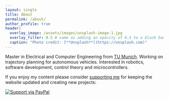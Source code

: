 ```yaml
---
layout: single
title: About
permalink: /about/
author_profile: true
header:
  overlay_image: /assets/images/unsplash-image-1.jpg
  overlay_filter: 0.5 # same as adding an opacity of 0.5 to a black background
  caption: "Photo credit: [**Unsplash**](https://unsplash.com)"
---
```


Master in Electrical and Computer Engineering from [TU Munich](https://www.ei.tum.de/en/welcome/). 
Working on trajectory planning for autonomous vehicles. Interested in robotics, software development, control theory and microcontrollers.

If you enjoy my content please consider [supporting me](https://paypal.me/fpucher) for keeping the website updated and creating new projects:

[![Support via PayPal](https://cdn.rawgit.com/twolfson/paypal-github-button/1.0.0/dist/button.svg)](https://paypal.me/fpucher)
